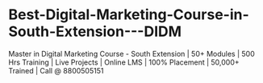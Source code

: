 # Best-Digital-Marketing-Course-in-South-Extension---DIDM
Master in Digital Marketing Course - South Extension | 50+ Modules | 500 Hrs Training | Live Projects | Online LMS | 100% Placement | 50,000+ Trained | Call @ 8800505151
